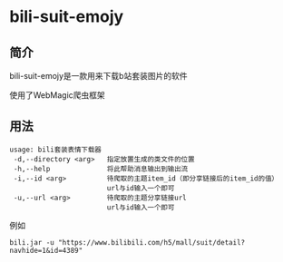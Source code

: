 # bili-suit-emojy

## 简介

bili-suit-emojy是一款用来下载b站套装图片的软件

使用了WebMagic爬虫框架

## 用法

```
usage: bili套装表情下载器
 -d,--directory <arg>   指定放置生成的类文件的位置
 -h,--help              将此帮助消息输出到输出流
 -i,--id <arg>          待爬取的主题item_id（即分享链接后的item_id的值）
                        url与id输入一个即可
 -u,--url <arg>         待爬取的主题分享链接url
                        url与id输入一个即可
```

例如

```
bili.jar -u "https://www.bilibili.com/h5/mall/suit/detail?navhide=1&id=4389"
```


